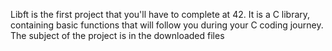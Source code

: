 Libft is the first project that you'll have to complete at 42. 
It is a C library, containing basic functions that will follow you during your C coding journey.
The subject of the project is in the downloaded files
